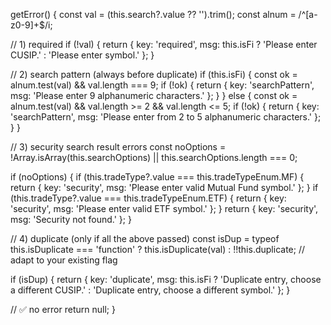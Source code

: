 getError() {
  const val = (this.search?.value ?? '').trim();
  const alnum = /^[a-z0-9]+$/i;

  // 1) required
  if (!val) {
    return {
      key: 'required',
      msg: this.isFi ? 'Please enter CUSIP.' : 'Please enter symbol.'
    };
  }

  // 2) search pattern (always before duplicate)
  if (this.isFi) {
    const ok = alnum.test(val) && val.length === 9;
    if (!ok) {
      return {
        key: 'searchPattern',
        msg: 'Please enter 9 alphanumeric characters.'
      };
    }
  } else {
    const ok = alnum.test(val) && val.length >= 2 && val.length <= 5;
    if (!ok) {
      return {
        key: 'searchPattern',
        msg: 'Please enter from 2 to 5 alphanumeric characters.'
      };
    }
  }

  // 3) security search result errors
  const noOptions =
    !Array.isArray(this.searchOptions) || this.searchOptions.length === 0;

  if (noOptions) {
    if (this.tradeType?.value === this.tradeTypeEnum.MF) {
      return { key: 'security', msg: 'Please enter valid Mutual Fund symbol.' };
    }
    if (this.tradeType?.value === this.tradeTypeEnum.ETF) {
      return { key: 'security', msg: 'Please enter valid ETF symbol.' };
    }
    return { key: 'security', msg: 'Security not found.' };
  }

  // 4) duplicate (only if all the above passed)
  const isDup =
    typeof this.isDuplicate === 'function'
      ? this.isDuplicate(val)
      : !!this.duplicate; // adapt to your existing flag

  if (isDup) {
    return {
      key: 'duplicate',
      msg: this.isFi
        ? 'Duplicate entry, choose a different CUSIP.'
        : 'Duplicate entry, choose a different symbol.'
    };
  }

  // ✅ no error
  return null;
}